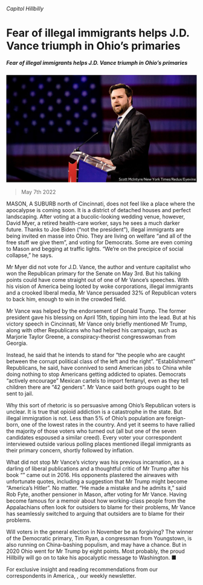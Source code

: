 ###### Capitol Hillbilly

# Fear of illegal immigrants helps J.D. Vance triumph in Ohio’s primaries 

##### Fear of illegal immigrants helps J.D. Vance triumph in Ohio’s primaries 

![image](images/20220507_usp004.jpg) 

> May 7th 2022 

MASON, A SUBURB north of Cincinnati, does not feel like a place where the apocalypse is coming soon. It is a district of detached houses and perfect landscaping. After voting at a bucolic-looking wedding venue, however, David Myer, a retired health-care worker, says he sees a much darker future. Thanks to Joe Biden (“not the president”), illegal immigrants are being invited en masse into Ohio. They are living on welfare “and all of the free stuff we give them”, and voting for Democrats. Some are even coming to Mason and begging at traffic lights. “We’re on the precipice of social collapse,” he says.

Mr Myer did not vote for J.D. Vance, the author and venture capitalist who won the Republican primary for the Senate on May 3rd. But his talking points could have come straight out of one of Mr Vance’s speeches. With his vision of America being looted by woke corporations, illegal immigrants and a crooked liberal media, Mr Vance persuaded 32% of Republican voters to back him, enough to win in the crowded field.


Mr Vance was helped by the endorsement of Donald Trump. The former president gave his blessing on April 15th, tipping him into the lead. But at his victory speech in Cincinnati, Mr Vance only briefly mentioned Mr Trump, along with other Republicans who had helped his campaign, such as Marjorie Taylor Greene, a conspiracy-theorist congresswoman from Georgia.

Instead, he said that he intends to stand for “the people who are caught between the corrupt political class of the left and the right”. “Establishment” Republicans, he said, have connived to send American jobs to China while doing nothing to stop Americans getting addicted to opiates. Democrats “actively encourage” Mexican cartels to import fentanyl, even as they tell children there are “42 genders”. Mr Vance said both groups ought to be sent to jail.

Why this sort of rhetoric is so persuasive among Ohio’s Republican voters is unclear. It is true that opioid addiction is a catastrophe in the state. But illegal immigration is not. Less than 5% of Ohio’s population are foreign-born, one of the lowest rates in the country. And yet it seems to have rallied the majority of those voters who turned out (all but one of the seven candidates espoused a similar creed). Every voter your correspondent interviewed outside various polling places mentioned illegal immigrants as their primary concern, shortly followed by inflation.

What did not stop Mr Vance’s victory was his previous incarnation, as a darling of liberal publications and a thoughtful critic of Mr Trump after his book “” came out in 2016. His opponents plastered the airwaves with unfortunate quotes, including a suggestion that Mr Trump might become “America’s Hitler”. No matter. “He made a mistake and he admits it,” said Rob Fyte, another pensioner in Mason, after voting for Mr Vance. Having become famous for a memoir about how working-class people from the Appalachians often look for outsiders to blame for their problems, Mr Vance has seamlessly switched to arguing that outsiders are to blame for their problems.

Will voters in the general election in November be as forgiving? The winner of the Democratic primary, Tim Ryan, a congressman from Youngstown, is also running on China-bashing populism, and may have a chance. But in 2020 Ohio went for Mr Trump by eight points. Most probably, the proud Hillbilly will go on to take his apocalyptic message to Washington. ■

For exclusive insight and reading recommendations from our correspondents in America, , our weekly newsletter.

